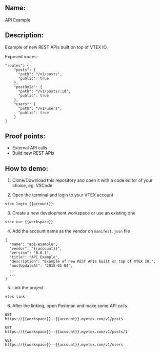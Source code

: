 ## Name:
API Example

## Description:
Example of new REST APIs built on top of VTEX IO.

Exposed routes:
```
"routes": {
    "posts": {
      "path": "/v1/posts",
      "public": true
    },
    "postById": {
      "path": "/v1/posts/:id",
      "public": true
    },
    "users": {
      "path": "/v1/users",
      "public": true
    }
}
```

## Proof points:
- External API calls
- Build new REST APIs

## How to demo:

1. Clone/Download this repository and open it with a code editor of your choice, eg. VSCode

2. Open the terminal and login to your VTEX account

```
vtex login {{account}}
```

3. Create a new development workspace or use an existing one

```
vtex use {{workspace}}
```

4. Add the account name as the vendor on `manifest.json` file

```
{
  "name": "api-example",
  "vendor": "{{account}}",
  "version": "0.0.1",
  "title": "API Example",
  "description": "Example of new REST APIs built on top of VTEX IO.",
  "mustUpdateAt": "2018-01-04",
  ...
  ...
}
```

5. Link the project

```
vtex link
```

6. After the linking, open Postman and make some API calls

```
GET
https://{{workspace}}--{{account}}.myvtex.com/v1/posts

GET
https://{{workspace}}--{{account}}.myvtex.com/v1/posts/1

GET
https://{{workspace}}--{{account}}.myvtex.com/v1/users
```
